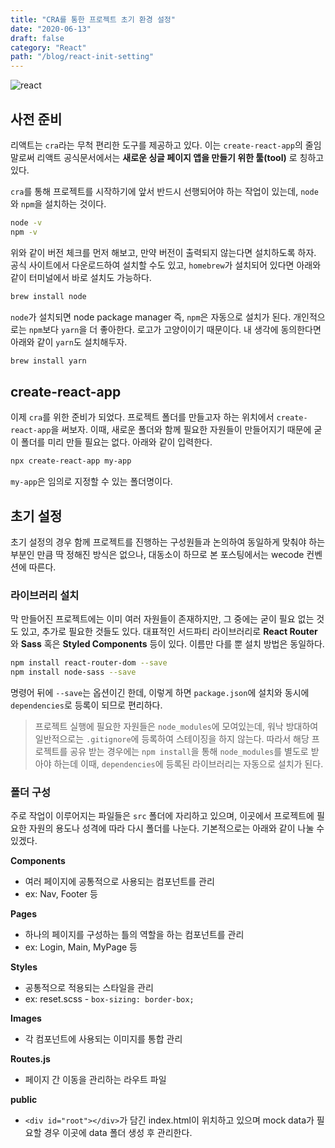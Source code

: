 ```yaml
---
title: "CRA를 통한 프로젝트 초기 환경 설정"
date: "2020-06-13"
draft: false
category: "React"
path: "/blog/react-init-setting"
---
```


![react](https://jeonghwan-kim.github.io/assets/imgs/2018/07/16/react-logo.png)

## 사전 준비
리액트는 `cra`라는 무척 편리한 도구를 제공하고 있다. 이는 `create-react-app`의 줄임말로써 리액트 공식문서에서는 **새로운 싱글 페이지 앱을 만들기 위한 툴(tool)** 로 칭하고 있다.

`cra`를 통해 프로젝트를 시작하기에 앞서 반드시 선행되어야 하는 작업이 있는데, `node`와 `npm`을 설치하는 것이다.

```bash
node -v
npm -v
```

위와 같이 버전 체크를 먼저 해보고, 만약 버전이 출력되지 않는다면 설치하도록 하자. 공식 사이트에서 다운로드하여 설치할 수도 있고, `homebrew`가 설치되어 있다면 아래와 같이 터미널에서 바로 설치도 가능하다.

```bash
brew install node
```

`node`가 설치되면 node package manager 즉, `npm`은 자동으로 설치가 된다. 개인적으로는 `npm`보다  `yarn`을 더 좋아한다. 로고가 고양이이기 때문이다. 내 생각에 동의한다면 아래와 같이 `yarn`도 설치해두자.

```bash
brew install yarn
```


## create-react-app
이제 `cra`를 위한 준비가 되었다. 프로젝트 폴더를 만들고자 하는 위치에서 `create-react-app`을 써보자. 이때, 새로운 폴더와 함께 필요한 자원들이 만들어지기 때문에 굳이 폴더를 미리 만들 필요는 없다. 아래와 같이 입력한다.

```bash
npx create-react-app my-app
```

`my-app`은 임의로 지정할 수 있는 폴더명이다.


## 초기 설정
초기 설정의 경우 함께 프로젝트를 진행하는 구성원들과 논의하여 동일하게 맞춰야 하는 부분인 만큼 딱 정해진 방식은 없으나, 대동소이 하므로 본 포스팅에서는 wecode 컨벤션에 따른다.

### 라이브러리 설치
막 만들어진 프로젝트에는 이미 여러 자원들이 존재하지만, 그 중에는 굳이 필요 없는 것도 있고, 추가로 필요한 것들도 있다. 대표적인 서드파티 라이브러리로 **React Router** 와 **Sass** 혹은 **Styled Components** 등이 있다. 이름만 다를 뿐 설치 방법은 동일하다.

```bash
npm install react-router-dom --save
npm install node-sass --save
```

명령어 뒤에 `--save`는 옵션이긴 한데, 이렇게 하면 `package.json`에 설치와 동시에 `dependencies`로 등록이 되므로 편리하다.

> 프로젝트 실행에 필요한 자원들은 `node_modules`에 모여있는데, 워낙 방대하여 일반적으로는 `.gitignore`에  등록하여 스테이징을 하지 않는다. 따라서 해당 프로젝트를 공유 받는 경우에는 `npm install`을 통해 `node_modules`를 별도로 받아야 하는데 이때, `dependencies`에 등록된 라이브러리는 자동으로 설치가 된다.

### 폴더 구성
주로 작업이 이루어지는 파일들은 `src` 폴더에 자리하고 있으며, 이곳에서 프로젝트에 필요한 자원의 용도나 성격에 따라 다시 폴더를 나눈다. 기본적으로는 아래와 같이 나눌 수 있겠다.

**Components**
- 여러 페이지에 공통적으로 사용되는 컴포넌트를 관리
- ex: Nav, Footer 등

**Pages**
- 하나의 페이지를 구성하는 틀의 역할을 하는 컴포넌트를 관리
- ex: Login, Main, MyPage 등

**Styles**
- 공통적으로 적용되는 스타일을 관리
- ex: reset.scss - `box-sizing: border-box;`

**Images**
- 각 컴포넌트에 사용되는 이미지를 통합 관리

**Routes.js**
- 페이지 간 이동을 관리하는 라우트 파일

**public**
- `<div id="root"></div>`가 담긴 index.html이 위치하고 있으며 mock data가 필요할 경우 이곳에 data 폴더 생성 후 관리한다.
